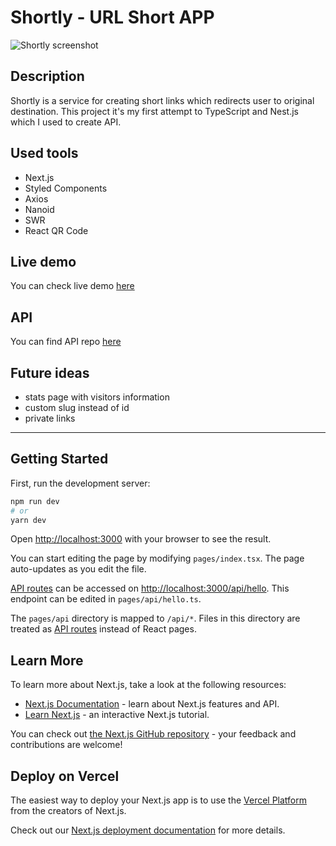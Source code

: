 # Shortly - URL Short APP

![Shortly screenshot](https://i.postimg.cc/J4wPCGcR/localhost-3000.png)

## Description
Shortly is a service for creating short links which redirects user to original destination.
This project it's my first attempt to TypeScript and Nest.js which I used to create API.

## Used tools
- Next.js
- Styled Components
- Axios
- Nanoid
- SWR
- React QR Code

## Live demo
You can check live demo [here](https://shortttly.netlify.app/)

## API
You can find API repo [here](https://github.com/arminhupka/ShortlyAPI)

## Future ideas
- stats page with visitors information
- custom slug instead of id
- private links

---

## Getting Started

First, run the development server:

```bash
npm run dev
# or
yarn dev
```

Open [http://localhost:3000](http://localhost:3000) with your browser to see the result.

You can start editing the page by modifying `pages/index.tsx`. The page auto-updates as you edit the file.

[API routes](https://nextjs.org/docs/api-routes/introduction) can be accessed on [http://localhost:3000/api/hello](http://localhost:3000/api/hello). This endpoint can be edited in `pages/api/hello.ts`.

The `pages/api` directory is mapped to `/api/*`. Files in this directory are treated as [API routes](https://nextjs.org/docs/api-routes/introduction) instead of React pages.

## Learn More

To learn more about Next.js, take a look at the following resources:

- [Next.js Documentation](https://nextjs.org/docs) - learn about Next.js features and API.
- [Learn Next.js](https://nextjs.org/learn) - an interactive Next.js tutorial.

You can check out [the Next.js GitHub repository](https://github.com/vercel/next.js/) - your feedback and contributions are welcome!

## Deploy on Vercel

The easiest way to deploy your Next.js app is to use the [Vercel Platform](https://vercel.com/new?utm_medium=default-template&filter=next.js&utm_source=create-next-app&utm_campaign=create-next-app-readme) from the creators of Next.js.

Check out our [Next.js deployment documentation](https://nextjs.org/docs/deployment) for more details.
